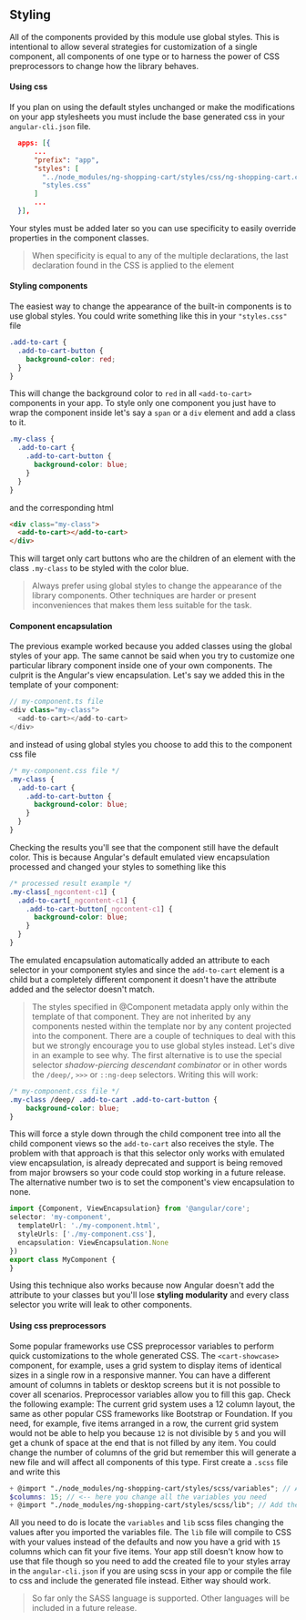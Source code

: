 ## Styling
All of the components provided by this module use global styles. This is intentional to allow several strategies for customization of a single component, all components of one type or to harness the power of CSS preprocessors to change how the library behaves.
#### Using css
If you plan on using the default styles unchanged or make the modifications on your app stylesheets you must include the base generated css in your `angular-cli.json` file.
```json
  apps: [{
      ...
      "prefix": "app",
      "styles": [
        "../node_modules/ng-shopping-cart/styles/css/ng-shopping-cart.css", <-- Include before your styles
        "styles.css"
      ]
      ... 
  }],
```
Your styles must be added later so you can use specificity to easily override properties in the component classes.
> When specificity is equal to any of the multiple declarations, the last declaration found in the CSS is applied to the element
#### Styling components
The easiest way to change the appearance of the built-in components is to use global styles. You could write something like this in your `"styles.css"` file
```css
.add-to-cart {
  .add-to-cart-button {
    background-color: red;   
  }
}
```
This will change the background color to `red` in all `<add-to-cart>` components in your app.
To style only one component you just have to wrap the component inside let's say a `span` or a `div` element and add a class to it.
```css
.my-class {
  .add-to-cart {
    .add-to-cart-button {
      background-color: blue;   
    }
  }
}
```
and the corresponding html
```html
<div class="my-class">
  <add-to-cart></add-to-cart>
</div>
```
This will target only cart buttons who are the children of an element with the class `.my-class` to be styled with the color blue.
> Always prefer using global styles to change the appearance of the library components. Other techniques are harder or present inconveniences that makes them less suitable for the task.
#### Component encapsulation
The previous example worked because you added classes using the global styles of your app. The same cannot be said when you try to customize one particular library component inside one of your own components. The culprit is the Angular's view encapsulation. Let's say we added this in the template of your component:
```typescript
// my-component.ts file
<div class="my-class">
  <add-to-cart></add-to-cart>
</div>
```
and instead of using global styles you choose to add this to the component css file
```css
/* my-component.css file */
.my-class {
  .add-to-cart {
    .add-to-cart-button {
      background-color: blue;   
    }
  }
}
```
Checking the results you'll see that the component still have the default color. This is because Angular's default emulated view encapsulation processed and changed your styles to something like this
```css
/* processed result example */
.my-class[_ngcontent-c1] {
  .add-to-cart[_ngcontent-c1] {
    .add-to-cart-button[_ngcontent-c1] {
      background-color: blue;   
    }
  }
}
```
The emulated encapsulation automatically added an attribute to each selector in your component styles and since the `add-to-cart` element is a child but a completely different component it doesn't have the attribute added and the selector doesn't match. 
> The styles specified in @Component metadata apply only within the template of that component. They are not inherited by any components nested within the template nor by any content projected into the component.
There are a couple of techniques to deal with this but we strongly encourage you to use global styles instead. Let's dive in an example to see why. 
The first alternative is to use the special selector *shadow-piercing descendant combinator* or in other words the `/deep/`, `>>>` or `::ng-deep` selectors. Writing this will work:
```css
/* my-component.css file */
.my-class /deep/ .add-to-cart .add-to-cart-button {
    background-color: blue;   
}
```
This will force a style down through the child component tree into all the child component views so the `add-to-cart` also receives the style. The problem with that approach is that this selector only works with emulated view encapsulation, is already deprecated and support is being removed from major browsers so your code could stop working in a future release.
The alternative number two is to set the component's view encapsulation to none.
```typescript
import {Component, ViewEncapsulation} from '@angular/core';selector: 'my-component',
  templateUrl: './my-component.html',
  styleUrls: ['./my-component.css'],
  encapsulation: ViewEncapsulation.None
})
export class MyComponent {
}
``` 
Using this technique also works because now Angular doesn't add the attribute to your classes but you'll lose **styling modularity** and every class selector you write will leak to other components.
#### Using css preprocessors
Some popular frameworks use CSS preprocessor variables to perform quick customizations to the whole generated CSS. The `<cart-showcase>` component, for example, uses a grid system to display items of identical sizes in a single row in a responsive manner. You can have a different amount of columns in tablets or desktop screens but it is not possible to cover all scenarios. Preprocessor variables allow you to fill this gap. Check the following example: 
The current grid system uses a 12 column layout, the same as other popular CSS frameworks like Bootstrap or Foundation. If you need, for example, five items arranged in a row, the current grid system would not be able to help you because `12` is not divisible by `5` and you will get a chunk of space at the end that is not filled by any item. You could change the number of columns of the grid but remember this will generate a new file and will affect all components of this type.
First create a `.scss` file and write this
```scss
+ @import "./node_modules/ng-shopping-cart/styles/scss/variables"; // Add the variables first
$columns: 15; // <-- here you change all the variables you need
+ @import "./node_modules/ng-shopping-cart/styles/scss/lib"; // Add the rest of the library styles
```
All you need to do is locate the `variables` and `lib` scss files changing the values after you imported the variables file. The `lib` file will compile to CSS with your values instead of the defaults and now you have a grid with `15` columns which can fit your five items.
Your app still doesn't know how to use that file though so you need to add the created file to your styles array in the `angular-cli.json` if you are using scss in your app or compile the file to css and include the generated file instead. Either way should work.
> So far only the SASS language is supported. Other languages will be included in a future release.
